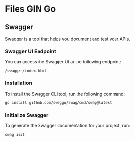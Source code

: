 # Files GIN Go

## Swagger

Swagger is a tool that helps you document and test your APIs.

### Swagger UI Endpoint

You can access the Swagger UI at the following endpoint:

```
/swagger/index.html
```

### Installation

To install the Swagger CLI tool, run the following command:

```
go install github.com/swaggo/swag/cmd/swag@latest
```

### Initialize Swagger

To generate the Swagger documentation for your project, run:

```
swag init
```
